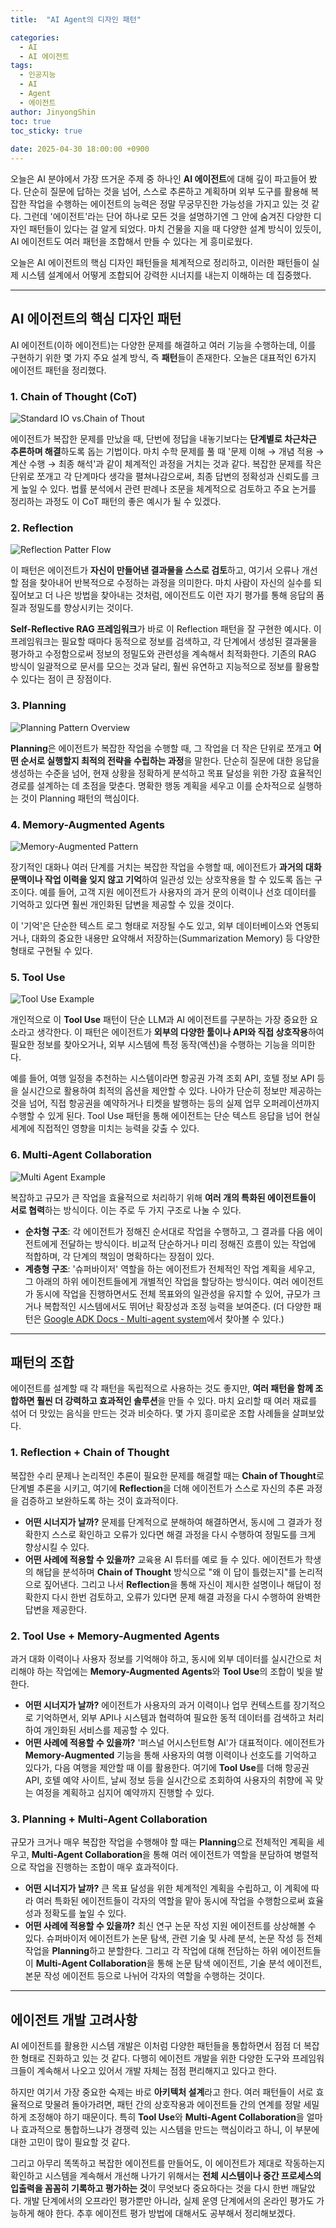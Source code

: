 ```yaml
---
title:  "AI Agent의 디자인 패턴"

categories:
  - AI
  - AI 에이전트
tags:
  - 인공지능
  - AI
  - Agent
  - 에이전트
author: JinyongShin
toc: true
toc_sticky: true
 
date: 2025-04-30 18:00:00 +0900
---
```


오늘은 AI 분야에서 가장 뜨거운 주제 중 하나인 **AI 에이전트**에 대해 깊이 파고들어 봤다. 단순히 질문에 답하는 것을 넘어, 스스로 추론하고 계획하며 외부 도구를 활용해 복잡한 작업을 수행하는 에이전트의 능력은 정말 무궁무진한 가능성을 가지고 있는 것 같다. 그런데 '에이전트'라는 단어 하나로 모든 것을 설명하기엔 그 안에 숨겨진 다양한 디자인 패턴들이 있다는 걸 알게 되었다. 마치 건물을 지을 때 다양한 설계 방식이 있듯이, AI 에이전트도 여러 패턴을 조합해서 만들 수 있다는 게 흥미로웠다.

오늘은 AI 에이전트의 핵심 디자인 패턴들을 체계적으로 정리하고, 이러한 패턴들이 실제 시스템 설계에서 어떻게 조합되어 강력한 시너지를 내는지 이해하는 데 집중했다.

---

## AI 에이전트의 핵심 디자인 패턴

AI 에이전트(이하 에이전트)는 다양한 문제를 해결하고 여러 기능을 수행하는데, 이를 구현하기 위한 몇 가지 주요 설계 방식, 즉 **패턴**들이 존재한다. 오늘은 대표적인 6가지 에이전트 패턴을 정리했다.

### 1. Chain of Thought (CoT)

![Standard IO vs.Chain of Thout](https://www.tha.de/Binaries/Binary73363/4.png)

에이전트가 복잡한 문제를 만났을 때, 단번에 정답을 내놓기보다는 **단계별로 차근차근 추론하며 해결**하도록 돕는 기법이다. 마치 수학 문제를 풀 때 '문제 이해 → 개념 적용 → 계산 수행 → 최종 해석'과 같이 체계적인 과정을 거치는 것과 같다. 복잡한 문제를 작은 단위로 쪼개고 각 단계마다 생각을 펼쳐나감으로써, 최종 답변의 정확성과 신뢰도를 크게 높일 수 있다. 법률 분석에서 관련 판례나 조문을 체계적으로 검토하고 주요 논거를 정리하는 과정도 이 CoT 패턴의 좋은 예시가 될 수 있겠다.

### 2. Reflection

![Reflection Patter Flow](https://cdn.analyticsvidhya.com/wp-content/uploads/2024/10/image-1-1-1-1536x833.webp)

이 패턴은 에이전트가 **자신이 만들어낸 결과물을 스스로 검토**하고, 여기서 오류나 개선할 점을 찾아내어 반복적으로 수정하는 과정을 의미한다. 마치 사람이 자신의 실수를 되짚어보고 더 나은 방법을 찾아내는 것처럼, 에이전트도 이런 자기 평가를 통해 응답의 품질과 정밀도를 향상시키는 것이다.

**Self-Reflective RAG 프레임워크**가 바로 이 Reflection 패턴을 잘 구현한 예시다. 이 프레임워크는 필요할 때마다 동적으로 정보를 검색하고, 각 단계에서 생성된 결과물을 평가하고 수정함으로써 정보의 정밀도와 관련성을 계속해서 최적화한다. 기존의 RAG 방식이 일괄적으로 문서를 모으는 것과 달리, 훨씬 유연하고 지능적으로 정보를 활용할 수 있다는 점이 큰 장점이다.

### 3. Planning

![Planning Pattern Overview](https://cdn.analyticsvidhya.com/wp-content/uploads/2024/11/Artboard-1-copy-5-2.webp)


**Planning**은 에이전트가 복잡한 작업을 수행할 때, 그 작업을 더 작은 단위로 쪼개고 **어떤 순서로 실행할지 최적의 전략을 수립하는 과정**을 말한다. 단순히 질문에 대한 응답을 생성하는 수준을 넘어, 현재 상황을 정확하게 분석하고 목표 달성을 위한 가장 효율적인 경로를 설계하는 데 초점을 맞춘다. 명확한 행동 계획을 세우고 이를 순차적으로 실행하는 것이 Planning 패턴의 핵심이다.

### 4. Memory-Augmented Agents

![Memory-Augmented Pattern](../assets/img/rag/memory_aug_pattern.png)

장기적인 대화나 여러 단계를 거치는 복잡한 작업을 수행할 때, 에이전트가 **과거의 대화 문맥이나 작업 이력을 잊지 않고 기억**하여 일관성 있는 상호작용을 할 수 있도록 돕는 구조이다. 예를 들어, 고객 지원 에이전트가 사용자의 과거 문의 이력이나 선호 데이터를 기억하고 있다면 훨씬 개인화된 답변을 제공할 수 있을 것이다.

이 '기억'은 단순한 텍스트 로그 형태로 저장될 수도 있고, 외부 데이터베이스와 연동되거나, 대화의 중요한 내용만 요약해서 저장하는(Summarization Memory) 등 다양한 형태로 구현될 수 있다.

### 5. Tool Use

![Tool Use Example](https://cdn.analyticsvidhya.com/wp-content/uploads/2024/10/tool-use-1-1536x833.webp)

개인적으로 이 **Tool Use** 패턴이 단순 LLM과 AI 에이전트를 구분하는 가장 중요한 요소라고 생각한다. 이 패턴은 에이전트가 **외부의 다양한 툴이나 API와 직접 상호작용**하여 필요한 정보를 찾아오거나, 외부 시스템에 특정 동작(액션)을 수행하는 기능을 의미한다.

예를 들어, 여행 일정을 추천하는 시스템이라면 항공권 가격 조회 API, 호텔 정보 API 등을 실시간으로 활용하여 최적의 옵션을 제안할 수 있다. 나아가 단순히 정보만 제공하는 것을 넘어, 직접 항공권을 예약하거나 티켓을 발행하는 등의 실제 업무 오퍼레이션까지 수행할 수 있게 된다. Tool Use 패턴을 통해 에이전트는 단순 텍스트 응답을 넘어 현실 세계에 직접적인 영향을 미치는 능력을 갖출 수 있다.

### 6. Multi-Agent Collaboration

![Multi Agent Example](https://cdn.analyticsvidhya.com/wp-content/uploads/2024/11/Artboard-1-copy-3-1.webp)

복잡하고 규모가 큰 작업을 효율적으로 처리하기 위해 **여러 개의 특화된 에이전트들이 서로 협력**하는 방식이다. 이는 주로 두 가지 구조로 나눌 수 있다.

* **순차형 구조**: 각 에이전트가 정해진 순서대로 작업을 수행하고, 그 결과를 다음 에이전트에게 전달하는 방식이다. 비교적 단순하거나 미리 정해진 흐름이 있는 작업에 적합하며, 각 단계의 책임이 명확하다는 장점이 있다.
* **계층형 구조**: '슈퍼바이저' 역할을 하는 에이전트가 전체적인 작업 계획을 세우고, 그 아래의 하위 에이전트들에게 개별적인 작업을 할당하는 방식이다. 여러 에이전트가 동시에 작업을 진행하면서도 전체 목표와의 일관성을 유지할 수 있어, 규모가 크거나 복합적인 시스템에서도 뛰어난 확장성과 조정 능력을 보여준다. (더 다양한 패턴은 [Google ADK Docs - Multi-agent system](https://google.github.io/adk-docs/agents/multi-agents/)에서 찾아볼 수 있다.)

---

## 패턴의 조합

에이전트를 설계할 때 각 패턴을 독립적으로 사용하는 것도 좋지만, **여러 패턴을 함께 조합하면 훨씬 더 강력하고 효과적인 솔루션**을 만들 수 있다. 마치 요리할 때 여러 재료를 섞어 더 맛있는 음식을 만드는 것과 비슷하다. 몇 가지 흥미로운 조합 사례들을 살펴보았다.

### 1. Reflection + Chain of Thought

복잡한 수리 문제나 논리적인 추론이 필요한 문제를 해결할 때는 **Chain of Thought**로 단계별 추론을 시키고, 여기에 **Reflection**을 더해 에이전트가 스스로 자신의 추론 과정을 검증하고 보완하도록 하는 것이 효과적이다.

* **어떤 시너지가 날까?** 문제를 단계적으로 분해하여 해결하면서, 동시에 그 결과가 정확한지 스스로 확인하고 오류가 있다면 해결 과정을 다시 수행하여 정밀도를 크게 향상시킬 수 있다.
* **어떤 사례에 적용할 수 있을까?** 교육용 AI 튜터를 예로 들 수 있다. 에이전트가 학생의 해답을 분석하며 **Chain of Thought** 방식으로 "왜 이 답이 틀렸는지"를 논리적으로 짚어낸다. 그리고 나서 **Reflection**을 통해 자신이 제시한 설명이나 해답이 정확한지 다시 한번 검토하고, 오류가 있다면 문제 해결 과정을 다시 수행하여 완벽한 답변을 제공한다.

### 2. Tool Use + Memory-Augmented Agents

과거 대화 이력이나 사용자 정보를 기억해야 하고, 동시에 외부 데이터를 실시간으로 처리해야 하는 작업에는 **Memory-Augmented Agents**와 **Tool Use**의 조합이 빛을 발한다.

* **어떤 시너지가 날까?** 에이전트가 사용자의 과거 이력이나 업무 컨텍스트를 장기적으로 기억하면서, 외부 API나 시스템과 협력하여 필요한 동적 데이터를 검색하고 처리하여 개인화된 서비스를 제공할 수 있다.
* **어떤 사례에 적용할 수 있을까?** '퍼스널 어시스턴트형 AI'가 대표적이다. 에이전트가 **Memory-Augmented** 기능을 통해 사용자의 여행 이력이나 선호도를 기억하고 있다가, 다음 여행을 제안할 때 이를 활용한다. 여기에 **Tool Use**를 더해 항공권 API, 호텔 예약 사이트, 날씨 정보 등을 실시간으로 조회하여 사용자의 취향에 꼭 맞는 여정을 계획하고 심지어 예약까지 진행할 수 있다.

### 3. Planning + Multi-Agent Collaboration

규모가 크거나 매우 복잡한 작업을 수행해야 할 때는 **Planning**으로 전체적인 계획을 세우고, **Multi-Agent Collaboration**을 통해 여러 에이전트가 역할을 분담하여 병렬적으로 작업을 진행하는 조합이 매우 효과적이다.

* **어떤 시너지가 날까?** 큰 목표 달성을 위한 체계적인 계획을 수립하고, 이 계획에 따라 여러 특화된 에이전트들이 각자의 역할을 맡아 동시에 작업을 수행함으로써 효율성과 정확도를 높일 수 있다.
* **어떤 사례에 적용할 수 있을까?** 최신 연구 논문 작성 지원 에이전트를 상상해볼 수 있다. 슈퍼바이저 에이전트가 논문 탐색, 관련 기술 및 사례 분석, 논문 작성 등 전체 작업을 **Planning**하고 분할한다. 그리고 각 작업에 대해 전담하는 하위 에이전트들이 **Multi-Agent Collaboration**을 통해 논문 탐색 에이전트, 기술 분석 에이전트, 본문 작성 에이전트 등으로 나뉘어 각자의 역할을 수행하는 것이다.

---

## 에이전트 개발 고려사항

AI 에이전트를 활용한 시스템 개발은 이처럼 다양한 패턴들을 통합하면서 점점 더 복잡한 형태로 진화하고 있는 것 같다. 다행히 에이전트 개발을 위한 다양한 도구와 프레임워크들이 계속해서 나오고 있어서 개발 자체는 점점 편리해지고 있다고 한다.

하지만 여기서 가장 중요한 숙제는 바로 **아키텍처 설계**라고 한다. 여러 패턴들이 서로 효율적으로 맞물려 돌아가려면, 패턴 간의 상호작용과 에이전트들 간의 연계를 정말 세밀하게 조정해야 하기 때문이다. 특히 **Tool Use**와 **Multi-Agent Collaboration**을 얼마나 효과적으로 통합하느냐가 경쟁력 있는 시스템을 만드는 핵심이라고 하니, 이 부분에 대한 고민이 많이 필요할 것 같다.

그리고 아무리 똑똑하고 복잡한 에이전트를 만들어도, 이 에이전트가 제대로 작동하는지 확인하고 시스템을 계속해서 개선해 나가기 위해서는 **전체 시스템이나 중간 프로세스의 입출력을 꼼꼼히 기록하고 평가하는 것**이 무엇보다 중요하다는 것을 다시 한번 깨달았다. 개발 단계에서의 오프라인 평가뿐만 아니라, 실제 운영 단계에서의 온라인 평가도 가능하게 해야 한다. 추후 에이전트 평가 방법에 대해서도 공부해서 정리해보겠다.